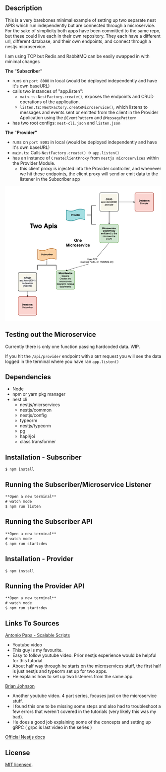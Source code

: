 ## Description

This is a very barebones minimal example of setting up two separate nest APIS which run independently but are connected through a microservice. For the sake of simplicity both apps have been committed to the same repo, but these could live each in their own repository. They each have a different url, different database, and their own endpoints, and connect through a nestjs microservice.

I am using TCP but Redis and RabbitMQ can be easily swapped in with minimal changes

**The "Subscriber"**

- runs on `port 8000` in local (would be deployed independently and have it's own baseURL)
- calls two instances of "app.listen":
  - `main.ts`: `NestFactory.create()`, exposes the endpoints and CRUD operations of the application.
  - `listen.ts`: `NestFactory.createMicroservice()`, which listens to messages and events sent or emitted from the client in the Provider Application using the `@EventPattern` and `@MessagePattern`
- has two root configs: `nest-cli.json` and `listen.json`

**The "Provider"**

- runs on `port 8001` in local (would be deployed independently and have it's own baseURL)
- `main.ts`: Calls `NestFactory.create()` -> `app.listen()`
- has an instance of `CreateClientProxy` from `nestjs microservices` within the Provider Module.
  - this client proxy is injected into the Provider controller, and whenever we hit these endpoints, the client proxy will send or emit data to the listener in the Subscriber app

![alt text](https://github.com/chelsea-angelena/apis_and_microservice/blob/main/diagram.png?raw=true)

## Testing out the Microservice

Currently there is only one function passing hardcoded data. WIP.

If you hit the `/api/provider` endpoint with a `GET` request you will see the data logged in the terminal where you have ran `app.listen()`

## Dependencies

- Node
- npm or yarn pkg manager
- nest cli
  - nestjs/micrservices
  - nestjs/common
  - nestjs/config
  - typeorm
  - nestjs/typeorm
  - pg
  - hapi/joi
  - class transformer

## Installation - Subscriber

```
$ npm install

```

## Running the Subscriber/Microservice Listener

```
**Open a new terminal**
# watch mode
$ npm run listen

```

## Running the Subscriber API

```
**Open a new terminal**
# watch mode
$ npm run start:dev

```

## Installation - Provider

```
$ npm install

```

## Running the Provider API

```
**Open a new terminal**
# watch mode
$ npm run start:dev

```

## Links To Sources

<a href="https://www.youtube.com/watch?v=IsubcKdZPyE">Antonio Papa - Scalable Scripts</a>

- Youtube video
- This guy is my favourite.
- Easy to follow youtube video. Prior nestjs experience would be helpful for this tutorial.
- About half way through he starts on the microservices stuff, the first half is just nestjs and typeorm set up for two apps.
- He explains how to set up two listeners from the same app.

<a href="https://www.youtube.com/watch?v=IpoaVi9iPWI">Brian Johnson</a>

- Another youtube video. 4 part series, focuses just on the microservice stuff.
- I found this one to be missing some steps and also had to troubleshoot a few errors that weren't covered in the tutorials (very likely this was my bad).
- He does a good job explaining some of the concepts and setting up gRPC ( grpc is last video in the series )

<a href="https://docs.nestjs.com/microservices/basics">Official Nestjs docs</a>

## License

[MIT licensed](LICENSE).
